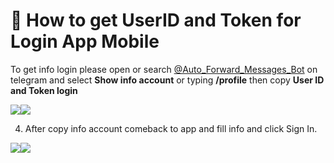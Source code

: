 # 📱 How to get UserID and Token for Login App Mobile

To get info login please open or search [@Auto\_Forward\_Messages\_Bot](https://t.me/Auto\_Forward\_Messages\_Bot) on telegram and select **Show info account** or typing **/profile** then copy **User ID and Token login**

![](../.gitbook/assets/Screenshot\_20230311-151052.png)![](../.gitbook/assets/Screenshot\_20230311-151110.png)

4. After copy info account comeback to app and fill info and click Sign In.

![](<../.gitbook/assets/Screenshot\_20230311-151110 (2).png>)![](../.gitbook/assets/Screenshot\_20230311-151131.png)
